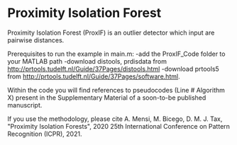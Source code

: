 # Proximity Isolation Forest

Proximity Isolation Forest (ProxIF) is an outlier detector which input are pairwise distances.

Prerequisites to run the example in main.m:
-add the ProxIF_Code folder to your MATLAB path
-download distools, prdisdata from http://prtools.tudelft.nl/Guide/37Pages/distools.html
-download prtools5 from http://prtools.tudelft.nl/Guide/37Pages/software.html.

Within the code you will find references to pseudocodes (Line # Algorithm X) present in the Supplementary Material of a soon-to-be published manuscript.

If you use the methodology, please cite A. Mensi, M. Bicego, D. M. J. Tax, "Proximity Isolation Forests", 2020 25th International Conference on Pattern Recognition (ICPR), 2021.
